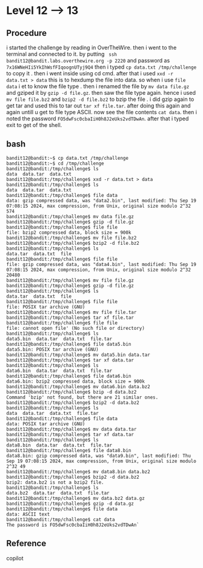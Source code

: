 # Level 12 --> 13

## Procedure
i started the challenge by reading in OverTheWire.
then i went to the terminal and connected to it.
by putting ` ssh bandit12@bandit.labs.overthewire.org -p 2220`
and password as `7x16WNeHIi5YkIhWsfFIqoognUTyj9Q4`
then i typed `cp data.txt /tmp/challenge` to copy it .
then i went inside using cd cmd.
after that i used `xxd -r data.txt > data` this is to hexdump the file into data.
so when i use `file data` i et to know the file type .
then i renamed the file by `mv data file.gz` and gziped it by `gzip -d file.gz`.
then saw the file type again.
hence i used `mv file file.bz2` and `bzip2 -d file.bz2` to bzip the file .
i did gzip again to get tar and used this to tar out `tar xf file.tar`.
after doing this again and again untill u get to file type ASCII.
now see the file contents `cat data`.
then i noted the password `FO5dwFsc0cbaIiH0h8J2eUks2vdTDwAn`.
after that i typed exit to get of the shell.

## bash
```
bandit12@bandit:~$ cp data.txt /tmp/challenge
bandit12@bandit:~$ cd /tmp/challenge
bandit12@bandit:/tmp/challenge$ ls
data  data.tar  data.txt
bandit12@bandit:/tmp/challenge$ xxd -r data.txt > data
bandit12@bandit:/tmp/challenge$ ls
data  data.tar  data.txt
bandit12@bandit:/tmp/challenge$ file data
data: gzip compressed data, was "data2.bin", last modified: Thu Sep 19 07:08:15 2024, max compression, from Unix, original size modulo 2^32 574
bandit12@bandit:/tmp/challenge$ mv data file.gz
bandit12@bandit:/tmp/challenge$ gzip -d file.gz
bandit12@bandit:/tmp/challenge$ file file
file: bzip2 compressed data, block size = 900k
bandit12@bandit:/tmp/challenge$ mv file file.bz2
bandit12@bandit:/tmp/challenge$ bzip2 -d file.bz2
bandit12@bandit:/tmp/challenge$ ls
data.tar  data.txt  file
bandit12@bandit:/tmp/challenge$ file file
file: gzip compressed data, was "data4.bin", last modified: Thu Sep 19 07:08:15 2024, max compression, from Unix, original size modulo 2^32 20480
bandit12@bandit:/tmp/challenge$ mv file file.gz
bandit12@bandit:/tmp/challenge$ gzip -d file.gz
bandit12@bandit:/tmp/challenge$ ls
data.tar  data.txt  file
bandit12@bandit:/tmp/challenge$ file file
file: POSIX tar archive (GNU)
bandit12@bandit:/tmp/challenge$ mv file file.tar
bandit12@bandit:/tmp/challenge$ tar xf file.tar
bandit12@bandit:/tmp/challenge$ file file
file: cannot open file' (No such file or directory)
bandit12@bandit:/tmp/challenge$ ls
data5.bin  data.tar  data.txt  file.tar
bandit12@bandit:/tmp/challenge$ file data5.bin
data5.bin: POSIX tar archive (GNU)
bandit12@bandit:/tmp/challenge$ mv data5.bin data.tar
bandit12@bandit:/tmp/challenge$ tar xf data.tar
bandit12@bandit:/tmp/challenge$ ls
data6.bin  data.tar  data.txt  file.tar
bandit12@bandit:/tmp/challenge$ file data6.bin
data6.bin: bzip2 compressed data, block size = 900k
bandit12@bandit:/tmp/challenge$ mv data6.bin data.bz2
bandit12@bandit:/tmp/challenge$ bzip -d data.bz2
Command 'bzip' not found, but there are 21 similar ones.
bandit12@bandit:/tmp/challenge$ bzip2 -d data.bz2
bandit12@bandit:/tmp/challenge$ ls
data  data.tar  data.txt  file.tar
bandit12@bandit:/tmp/challenge$ file data
data: POSIX tar archive (GNU)
bandit12@bandit:/tmp/challenge$ mv data data.tar
bandit12@bandit:/tmp/challenge$ tar xf data.tar
bandit12@bandit:/tmp/challenge$ ls
data8.bin  data.tar  data.txt  file.tar
bandit12@bandit:/tmp/challenge$ file data8.bin
data8.bin: gzip compressed data, was "data9.bin", last modified: Thu Sep 19 07:08:15 2024, max compression, from Unix, original size modulo 2^32 49
bandit12@bandit:/tmp/challenge$ mv data8.bin data.bz2
bandit12@bandit:/tmp/challenge$ bzip2 -d data.bz2
bzip2: data.bz2 is not a bzip2 file.
bandit12@bandit:/tmp/challenge$ ls
data.bz2  data.tar  data.txt  file.tar
bandit12@bandit:/tmp/challenge$ mv data.bz2 data.gz
bandit12@bandit:/tmp/challenge$ gzip -d data.gz
bandit12@bandit:/tmp/challenge$ file data
data: ASCII text
bandit12@bandit:/tmp/challenge$ cat data
The password is FO5dwFsc0cbaIiH0h8J2eUks2vdTDwAn`
```

## Reference
copilot 
